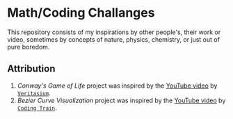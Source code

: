 # Math/Coding Challanges
This repository consists of my inspirations by other people's, their work or video, sometimes by concepts of nature, physics, chemistry, or just out of pure boredom.

## Attribution
  1. <i>Conway's Game of Life</i> project was inspired by the <a href="https://youtu.be/HeQX2HjkcNo?t=60">YouTube video</a> by <a href = "https://www.youtube.com/channel/UCHnyfMqiRRG1u-2MsSQLbXA"> `Veritasium`</a>.
  2. <i>Bezier Curve Visualization</i> project was inspired by the <a href="https://youtu.be/enNfb6p3j_g">YouTube video</a> by <a href = "https://www.youtube.com/channel/UCvjgXvBlbQiydffZU7m1_aw"> `Coding Train`</a>.



